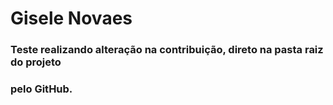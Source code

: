 # Gisele Novaes

### Teste realizando alteração na contribuição, direto na pasta raiz do projeto
### pelo GitHub.
